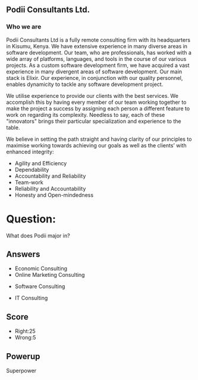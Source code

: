 ## Podii Consultants Ltd.

### Who we are

Podii Consultants Ltd is a fully remote consulting firm with its headquarters in Kisumu, Kenya. We have extensive experience in many diverse areas in software development. Our team, who are professionals, has worked with a wide array of platforms, languages, and tools in the course of our various projects.
As a custom software development firm, we have acquired a vast experience in many divergent areas of software development. Our main stack is Elixir. Our experience, in conjunction with our quality personnel, enables dynamicity to tackle any software development project.

We utilise experience to provide our clients with the best services. We accomplish this by having every member of our team working together to make the project a success by assigning each person a different feature to work on regarding its complexity.
Needless to say, each of these "innovators" brings their particular specialization and experience to the table. 

We believe in setting the path straight and having clarity of our principles to maximise working towards achieving our goals as well as the clients’ with enhanced integrity:
* Agility and Efficiency
* Dependability
* Accountability and Reliability
* Team-work
* Reliability and Accountability
* Honesty and Open-mindedness

# Question:
What does Podii major in?

## Answers

  - Economic Consulting
  - Online Marketing Consulting
  * Software Consulting
  - IT Consulting


## Score
- Right:25
- Wrong:5

## Powerup
Superpower